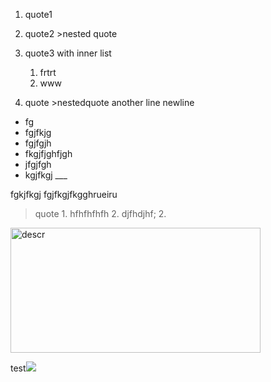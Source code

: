 1.  quote1

2.  quote2 \>nested quote

3.  quote3 with inner list

    1.  frtrt
    2.  www

4.  quote \>nestedquote another line newline

-   fg
-   fgjfkjg
-   fgjfgjh
-   fkgjfjghfjgh
-   jfgjfgh
-   kgjfkgj \_\_\_

fgkjfkgj fgjfkgjfkgghrueiru

> quote 1. hfhfhfhfh 2. djfhdjhf; 2.


<img alt="descr" height="200" src="C:\Users\viktoria.bozhko\CK\pics\3c3c7df838588e1253f894f0f6218bbf.jpg" title="title2" width="400"/>

test![](C:\Users\viktoria.bozhko\IdeaProjects\markdown-test\src\com\company\684128.png)